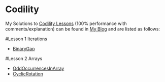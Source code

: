 # Codility
My Solutions to [Codility Lessons](https://codility.com/programmers/lessons/1-iterations/)
(100% performance with comments/explanation) can be found in [My Blog](http://chienchikao.blogspot.tw/) and are listed as follows:

#Lesson 1 Iterations
- [BinaryGap](https://github.com/Mickey0521/Codility/blob/master/BinaryGap.java)

#Lesson 2 Arrays
- [OddOccurrencesInArray](https://github.com/Mickey0521/Codility/blob/master/OddOccurrencesInArray.java)
- [CyclicRotation](https://github.com/Mickey0521/Codility/blob/master/CyclicRotation.java)
